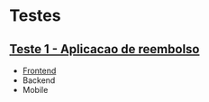 # Testes 

## [Teste 1 - Aplicacao de reembolso](https://github.com/tradeupgroup/testes-tradeup/tree/master/teste-1)
- [Frontend](https://github.com/tradeupgroup/testes-tradeup/tree/master/teste-1/teste-frontend.md)
- Backend
- Mobile
